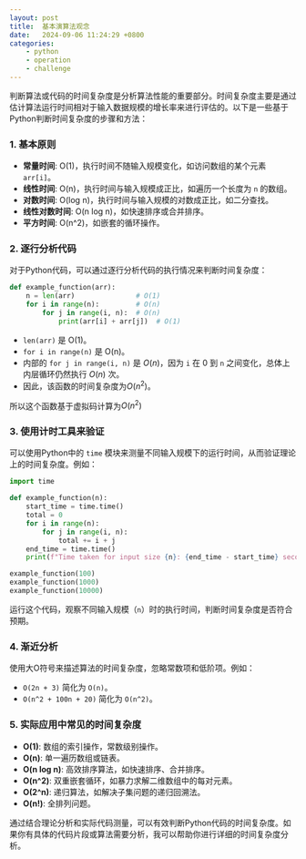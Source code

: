 ```yaml
---
layout: post
title:  基本演算法观念
date:   2024-09-06 11:24:29 +0800
categories: 
    - python 
    - operation
    - challenge
---
```


判断算法或代码的时间复杂度是分析算法性能的重要部分。时间复杂度主要是通过估计算法运行时间相对于输入数据规模的增长率来进行评估的。以下是一些基于Python判断时间复杂度的步骤和方法：

### 1. **基本原则**
   - **常量时间**: O(1)，执行时间不随输入规模变化，如访问数组的某个元素 `arr[i]`。
   - **线性时间**: O(n)，执行时间与输入规模成正比，如遍历一个长度为 `n` 的数组。
   - **对数时间**: O(log n)，执行时间与输入规模的对数成正比，如二分查找。
   - **线性对数时间**: O(n log n)，如快速排序或合并排序。
   - **平方时间**: O(n^2)，如嵌套的循环操作。

### 2. **逐行分析代码**
   对于Python代码，可以通过逐行分析代码的执行情况来判断时间复杂度：

   ```python
   def example_function(arr):
       n = len(arr)               # O(1)
       for i in range(n):         # O(n)
           for j in range(i, n):  # O(n)
               print(arr[i] + arr[j])  # O(1)
   ```

   - `len(arr)` 是 O(1)。
   - `for i in range(n)` 是 O(n)。
   - 内部的 `for j in range(i, n)` 是 $O(n)$，因为 `i` 在 0 到 `n` 之间变化，总体上内层循环仍然执行 $O(n)$ 次。
   - 因此，该函数的时间复杂度为$O(n^2)$。

   所以这个函数基于虚拟码计算为$O(n^2)$

### 3. **使用计时工具来验证**
   可以使用Python中的 `time` 模块来测量不同输入规模下的运行时间，从而验证理论上的时间复杂度。例如：

   ```python
   import time

   def example_function(n):
       start_time = time.time()
       total = 0
       for i in range(n):
           for j in range(i, n):
               total += i + j
       end_time = time.time()
       print(f"Time taken for input size {n}: {end_time - start_time} seconds")

   example_function(100)
   example_function(1000)
   example_function(10000)
   ```

   运行这个代码，观察不同输入规模（`n`）时的执行时间，判断时间复杂度是否符合预期。

### 4. **渐近分析**
   使用大O符号来描述算法的时间复杂度，忽略常数项和低阶项。例如：

   - `O(2n + 3)` 简化为 `O(n)`。
   - `O(n^2 + 100n + 20)` 简化为 `O(n^2)`。

### 5. **实际应用中常见的时间复杂度**
   - **O(1)**: 数组的索引操作，常数级别操作。
   - **O(n)**: 单一遍历数组或链表。
   - **O(n log n)**: 高效排序算法，如快速排序、合并排序。
   - **O(n^2)**: 双重嵌套循环，如暴力求解二维数组中的每对元素。
   - **O(2^n)**: 递归算法，如解决子集问题的递归回溯法。
   - **O(n!)**: 全排列问题。

通过结合理论分析和实际代码测量，可以有效判断Python代码的时间复杂度。如果你有具体的代码片段或算法需要分析，我可以帮助你进行详细的时间复杂度分析。